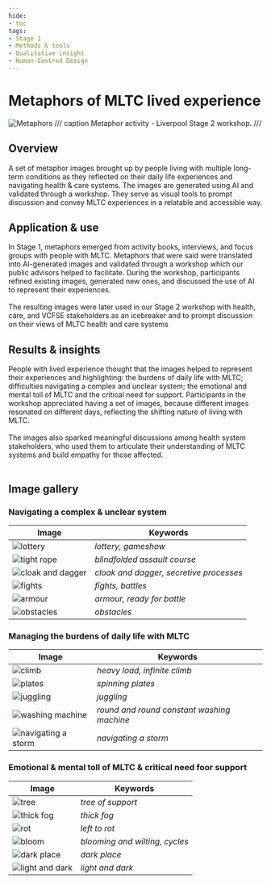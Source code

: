 ```yaml
---
hide:
- toc
tags:
- Stage 1
- Methods & tools
- Qualitative insight
- Human-Centred Design
---
```


# Metaphors of MLTC lived experience

![Metaphors](../assets/S2-metaphors.jpg)
/// caption
Metaphor activity - Liverpool Stage 2 workshop.
///

## Overview 
A set of metaphor images brought up by people living with multiple long-term conditions as they reflected on their daily life experiences and navigating health & care systems. The images are generated using AI and validated through a workshop. They serve as visual tools to prompt discussion and convey MLTC experiences in a relatable and accessible way.

## Application & use 
In Stage 1, metaphors emerged from activity books, interviews, and focus groups with people with MLTC. Metaphors that were said were translated into AI-generated images and validated through a workshop which our public advisors helped to facilitate. During the workshop, participants refined existing images, generated new ones, and discussed the use of AI to represent their experiences. 
<br><br>The resulting images were later used in our Stage 2 workshop with health, care, and VCFSE stakeholders as an icebreaker and to prompt discussion on their views of MLTC health and care systems

## Results & insights
People with lived experience thought that the images helped to represent their experiences and highlighting: the burdens of daily life with MLTC; difficulties navigating a complex and unclear system; the emotional and mental toll of MLTC and the critical need for support. Participants in the workshop appreciated having a set of images, because different images resonated on different days, reflecting the shifting nature of living with MLTC. 
<br><br>The images also sparked meaningful discussions among health system stakeholders, who used them to articulate their understanding of MLTC systems and build empathy for those affected.
<br><br>

## Image gallery 

### Navigating a complex & unclear system

| Image     | Keywords                    | 
| --------- |-------------------------------- | 
|  ![lottery](../assets/lottery.jfif)  | *lottery, gameshow* | 
|  ![tight rope](../assets/tight-rope.jfif)  | *blindfolded assault course* |
|  ![cloak and dagger](../assets/cloak.png)  | *cloak and dagger, secretive processes* |
|  ![fights](../assets/fight.png) | *fights, battles* |
|  ![armour](../assets/armour.png)  | *armour, ready for battle* |
|  ![obstacles](../assets/obstacles.jfif)  | *obstacles* |

### Managing the burdens of daily life with MLTC

| Image     | Keywords                     |
| --------- |-------------------------------- |
| ![climb](../assets/climb.png)   | *heavy load, infinite climb* |
| ![plates](../assets/plates.jfif)  | *spinning plates* |
| ![juggling](../assets/juggle.jfif)   | *juggling* |
| ![washing machine](../assets/washing.jfif)  | *round and round constant washing machine* |
| ![navigating a storm](../assets/storm.jfif)   | *navigating a storm* |


### Emotional & mental toll of MLTC & critical need foor support

| Image     | Keywords                     | 
| --------- |-------------------------------- | 
| ![tree](../assets/tree-support.jfif)   | *tree of support* |
| ![thick fog](../assets/fog.jfif)  | *thick fog* |
| ![rot](../assets/rot.jfif)   | *left to rot* |
| ![bloom](../assets/bloom.jfif)   | *blooming and wilting, cycles* |
| ![dark place](../assets/dark.png)   | *dark place*|
| ![light and dark](../assets/light&dark.jfif)   | *light and dark*|

